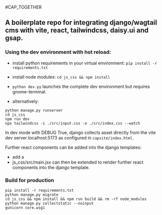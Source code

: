 #CAP_TOGETHER

## A boilerplate repo for integrating django/wagtail cms with vite, react, tailwindcss, daisy.ui and gsap.

### Using the dev environment with hot reload:

- install python requirements in your virtual environment:
`pip install -r requirements.txt`
- install node modules:
`cd js_css && npm install`

- `python dev.py` launches the complete dev environment but requires gnome-terminal.
- alternatively:
```
python manage.py runserver
cd js_css
npm run dev
npx tailwindcss -i ./src/input.css -o ./src/index.css --watch
```
In dev mode with DEBUG True, django collects asset directly from the vite dev server localhost:5173 as configured in 
`capsite/index.html`. 

Further react components can be added into the django templates:
- add a <div id="my_react_component"></div>
- js_css/src/main.jsx can then be extended to render further react components into the django template.

###  Build for production
```
pip install -r requirements.txt
python manage.py migrate
cd js_css && npm install && npm run build && rm -rf node_modules
python manage.py collectstatic --noinput
gunicorn core.wsgi
```
